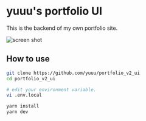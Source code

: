 # yuuu's portfolio UI

This is the backend of my own portfolio site.

![screen shot](https://user-images.githubusercontent.com/8074640/109219568-1a7f9e80-77fb-11eb-869c-6e6b7124b5e2.png)

## How to use

```bash
git clone https://github.com/yuuu/portfolio_v2_ui
cd portfolio_v2_ui

# edit your environment variable.
vi .env.local

yarn install
yarn dev
```
